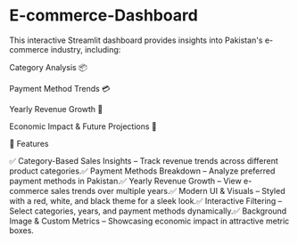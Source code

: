 # E-commerce-Dashboard
This interactive Streamlit dashboard provides insights into Pakistan's e-commerce industry, including:

Category Analysis 📦

Payment Method Trends 💳

Yearly Revenue Growth 📅

Economic Impact & Future Projections 🚀

🚀 Features

✅ Category-Based Sales Insights – Track revenue trends across different product categories.✅ Payment Methods Breakdown – Analyze preferred payment methods in Pakistan.✅ Yearly Revenue Growth – View e-commerce sales trends over multiple years.✅ Modern UI & Visuals – Styled with a red, white, and black theme for a sleek look.✅ Interactive Filtering – Select categories, years, and payment methods dynamically.✅ Background Image & Custom Metrics – Showcasing economic impact in attractive metric boxes.

